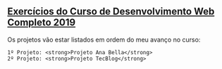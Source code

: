 <p>
    <h2><a href="https://www.udemy.com/share/1006WiAksad1pXQXQ">Exercícios do Curso de Desenvolvimento Web Completo 2019</a></h2>
        Os projetos vão estar listados em ordem do meu avanço no curso:

    1º Projeto: <strong>Projeto Ana Bella</strong>
    2º Projeto: <strong>Projeto TecBlog</strong>
</p>
